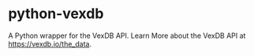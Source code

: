 # python-vexdb

A Python wrapper for the VexDB API. Learn More about the VexDB API at
https://vexdb.io/the_data.
